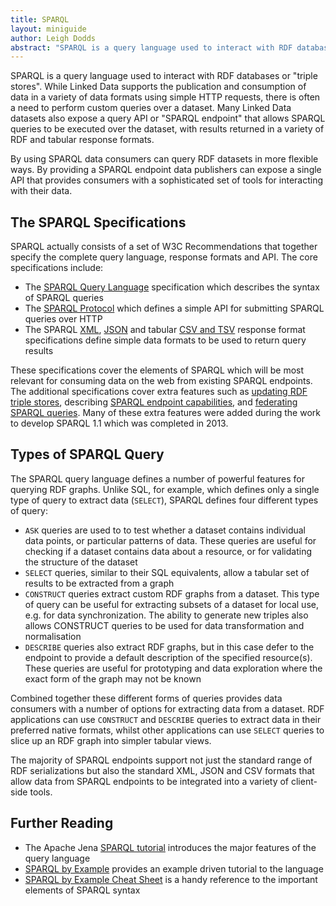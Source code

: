 ```yaml
---
title: SPARQL
layout: miniguide
author: Leigh Dodds
abstract: "SPARQL is a query language used to interact with RDF databases or "triple stores"
---
```


SPARQL is a query language used to interact with RDF databases or "triple stores". While Linked Data supports the publication and consumption of data in a variety of data formats using simple HTTP requests, there is often a need to perform custom queries over a dataset. Many Linked Data datasets also expose a query API or "SPARQL endpoint" that allows SPARQL queries to be executed over the dataset, with results returned in a variety of RDF and tabular response formats.

By using SPARQL data consumers can query RDF datasets in more flexible ways. By providing a SPARQL endpoint data publishers can expose a single API that provides consumers with a sophisticated set of tools for interacting with their data.

## The SPARQL Specifications

SPARQL actually consists of a set of W3C Recommendations that together specify the complete query language, response formats and API. The core specifications include:

* The [SPARQL Query Language](http://www.w3.org/TR/sparql11-query/) specification which describes the syntax of SPARQL queries
* The [SPARQL Protocol](http://www.w3.org/TR/sparql11-protocol/) which defines a simple API for submitting SPARQL queries over HTTP
* The SPARQL [XML](http://www.w3.org/TR/rdf-sparql-XMLres/), [JSON](http://www.w3.org/TR/sparql11-results-json/) and tabular [CSV and TSV](http://www.w3.org/TR/sparql11-results-csv-tsv/) response format specifications define simple data formats to be used to return query results

These specifications cover the elements of SPARQL which will be most relevant for consuming data on the web from existing SPARQL endpoints. The additional specifications cover extra features such as [updating RDF triple stores](http://www.w3.org/TR/sparql11-update/), describing [SPARQL endpoint capabilities](http://www.w3.org/TR/sparql11-service-description/), and [federating SPARQL queries](http://www.w3.org/TR/sparql11-federated-query/). Many of these extra features were added during the work to develop SPARQL 1.1 which was completed in 2013.

## Types of SPARQL Query

The SPARQL query language defines a number of powerful features for querying RDF graphs. Unlike SQL, for example, which defines only a single type of query to extract data (`SELECT`), SPARQL defines four different types of query:

* `ASK` queries are used to to test whether a dataset contains individual data points, or particular patterns of data. These queries are useful for checking if a dataset contains data about a resource, or for validating the structure of the dataset
* `SELECT` queries, similar to their SQL equivalents, allow a tabular set of results to be extracted from a graph
* `CONSTRUCT` queries extract custom RDF graphs from a dataset. This type of query can be useful for extracting subsets of a dataset for local use, e.g. for data synchronization. The ability to generate new triples also allows CONSTRUCT queries to be used for data transformation and normalisation
* `DESCRIBE` queries also extract RDF graphs, but in this case defer to the endpoint to provide a default description of the specified resource(s). These queries are useful for prototyping and data exploration where the exact form of the graph may not be known

Combined together these different forms of queries provides data consumers with a number of options for extracting data from a dataset. RDF applications can use `CONSTRUCT` and `DESCRIBE` queries to extract data in their preferred native formats, whilst other applications can use `SELECT` queries to slice up an RDF graph into simpler tabular views.

The majority of SPARQL endpoints support not just the standard range of RDF serializations but also the standard XML, JSON and CSV formats that allow data from SPARQL endpoints to be integrated into a variety of client-side tools.

## Further Reading

* The Apache Jena [SPARQL tutorial](http://jena.apache.org/tutorials/sparql.html) introduces the major features of the query language
* [SPARQL by Example](http://www.cambridgesemantics.com/en_GB/semantic-university/sparql-by-example) provides an example driven tutorial to the language
* [SPARQL by Example Cheat Sheet](http://www.slideshare.net/LeeFeigenbaum/sparql-cheat-sheet) is a handy reference to the important elements of SPARQL syntax


